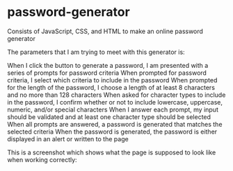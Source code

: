 # password-generator

Consists of JavaScript, CSS, and HTML to make an online password generator

The parameters that I am trying to meet with this generator is:

When I click the button to generate a password, I am presented with a series of prompts for password criteria
When prompted for password criteria, I select which criteria to include in the password
When prompted for the length of the password, I choose a length of at least 8 characters and no more than 128 characters
When asked for character types to include in the password, I confirm whether or not to include lowercase, uppercase, numeric, and/or special characters
When I answer each prompt, my input should be validated and at least one character type should be selected
When all prompts are answered, a password is generated that matches the selected criteria
When the password is generated, the password is either displayed in an alert or written to the page

This is a screenshot which shows what the page is supposed to look like when working correctly:

